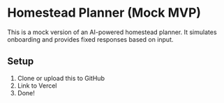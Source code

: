 
# Homestead Planner (Mock MVP)

This is a mock version of an AI-powered homestead planner. It simulates onboarding and provides fixed responses based on input.

## Setup

1. Clone or upload this to GitHub
2. Link to Vercel
3. Done!
